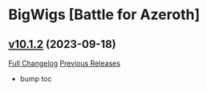 # BigWigs [Battle for Azeroth]

## [v10.1.2](https://github.com/BigWigsMods/BigWigs_BattleForAzeroth/tree/v10.1.2) (2023-09-18)
[Full Changelog](https://github.com/BigWigsMods/BigWigs_BattleForAzeroth/compare/v10.1.1...v10.1.2) [Previous Releases](https://github.com/BigWigsMods/BigWigs_BattleForAzeroth/releases)

- bump toc  
